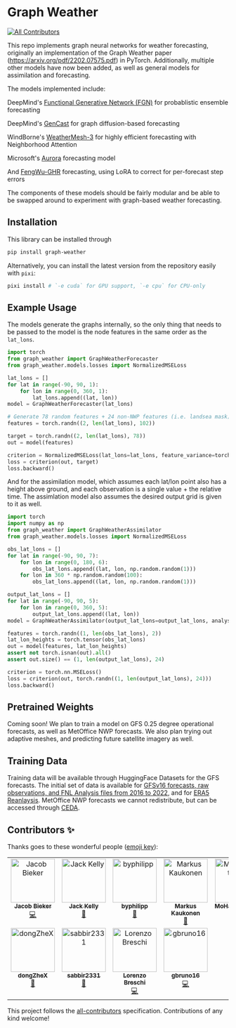 # Graph Weather
<!-- ALL-CONTRIBUTORS-BADGE:START - Do not remove or modify this section -->
[![All Contributors](https://img.shields.io/badge/all_contributors-11-orange.svg?style=flat-square)](#contributors-)
<!-- ALL-CONTRIBUTORS-BADGE:END -->

This repo implements graph neural networks for weather forecasting, originally an implementation of
the Graph Weather paper (https://arxiv.org/pdf/2202.07575.pdf) in PyTorch. Additionally, multiple other
models have now been added, as well as general models for assimilation and forecasting. 

The models implemented include:

DeepMind's [Functional Generative Network (FGN)](https://storage.googleapis.com/deepmind-media/DeepMind.com/Blog/how-we-re-supporting-better-tropical-cyclone-prediction-with-ai/skillful-joint-probabilistic-weather-forecasting-from-marginals.pdf) for probablistic ensemble forecasting

DeepMind's [GenCast](https://www.nature.com/articles/s41586-024-08252-9) for graph diffusion-based forecasting

WindBorne's [WeatherMesh-3](https://arxiv.org/abs/2503.22235) for highly efficient forecasting with Neighborhood Attention

Microsoft's [Aurora](https://arxiv.org/abs/2405.13063) forecasting model

And [FengWu-GHR](https://arxiv.org/abs/2402.00059) forecasting, using LoRA to correct for per-forecast step errors

The components of these models should be fairly modular and be able to be swapped around to experiment with graph-based weather forecasting.

## Installation

This library can be installed through

```bash
pip install graph-weather
```

Alternatively, you can install the latest version from the repository easily with `pixi`:

```bash
pixi install # `-e cuda` for GPU support, `-e cpu` for CPU-only
```

## Example Usage

The models generate the graphs internally, so the only thing that needs to be passed to the model is the node features
in the same order as the ```lat_lons```.

```python
import torch
from graph_weather import GraphWeatherForecaster
from graph_weather.models.losses import NormalizedMSELoss

lat_lons = []
for lat in range(-90, 90, 1):
    for lon in range(0, 360, 1):
        lat_lons.append((lat, lon))
model = GraphWeatherForecaster(lat_lons)

# Generate 78 random features + 24 non-NWP features (i.e. landsea mask)
features = torch.randn((2, len(lat_lons), 102))

target = torch.randn((2, len(lat_lons), 78))
out = model(features)

criterion = NormalizedMSELoss(lat_lons=lat_lons, feature_variance=torch.randn((78,)))
loss = criterion(out, target)
loss.backward()
```

And for the assimilation model, which assumes each lat/lon point also has a height above ground, and each observation
is a single value + the relative time. The assimlation model also assumes the desired output grid is given to it as
well.

```python
import torch
import numpy as np
from graph_weather import GraphWeatherAssimilator
from graph_weather.models.losses import NormalizedMSELoss

obs_lat_lons = []
for lat in range(-90, 90, 7):
    for lon in range(0, 180, 6):
        obs_lat_lons.append((lat, lon, np.random.random(1)))
    for lon in 360 * np.random.random(100):
        obs_lat_lons.append((lat, lon, np.random.random(1)))

output_lat_lons = []
for lat in range(-90, 90, 5):
    for lon in range(0, 360, 5):
        output_lat_lons.append((lat, lon))
model = GraphWeatherAssimilator(output_lat_lons=output_lat_lons, analysis_dim=24)

features = torch.randn((1, len(obs_lat_lons), 2))
lat_lon_heights = torch.tensor(obs_lat_lons)
out = model(features, lat_lon_heights)
assert not torch.isnan(out).all()
assert out.size() == (1, len(output_lat_lons), 24)

criterion = torch.nn.MSELoss()
loss = criterion(out, torch.randn((1, len(output_lat_lons), 24)))
loss.backward()
```

## Pretrained Weights
Coming soon! We plan to train a model on GFS 0.25 degree operational forecasts, as well as MetOffice NWP forecasts.
We also plan trying out adaptive meshes, and predicting future satellite imagery as well.

## Training Data
Training data will be available through HuggingFace Datasets for the GFS forecasts. The initial set of data is available for [GFSv16 forecasts, raw observations, and FNL Analysis files from 2016 to 2022](https://huggingface.co/datasets/openclimatefix/gfs-reforecast), and for [ERA5 Reanlaysis](https://huggingface.co/datasets/openclimatefix/era5-reanalysis). MetOffice NWP forecasts we cannot
redistribute, but can be accessed through [CEDA](https://data.ceda.ac.uk/).

## Contributors ✨

Thanks goes to these wonderful people ([emoji key](https://allcontributors.org/docs/en/emoji-key)):

<!-- ALL-CONTRIBUTORS-LIST:START - Do not remove or modify this section -->
<!-- prettier-ignore-start -->
<!-- markdownlint-disable -->
<table>
  <tbody>
    <tr>
      <td align="center" valign="top" width="14.28%"><a href="https://www.jacobbieker.com"><img src="https://avatars.githubusercontent.com/u/7170359?v=4?s=100" width="100px;" alt="Jacob Bieker"/><br /><sub><b>Jacob Bieker</b></sub></a><br /><a href="https://github.com/openclimatefix/graph_weather/commits?author=jacobbieker" title="Code">💻</a></td>
      <td align="center" valign="top" width="14.28%"><a href="http://jack-kelly.com"><img src="https://avatars.githubusercontent.com/u/460756?v=4?s=100" width="100px;" alt="Jack Kelly"/><br /><sub><b>Jack Kelly</b></sub></a><br /><a href="#ideas-JackKelly" title="Ideas, Planning, & Feedback">🤔</a></td>
      <td align="center" valign="top" width="14.28%"><a href="https://github.com/byphilipp"><img src="https://avatars.githubusercontent.com/u/59995258?v=4?s=100" width="100px;" alt="byphilipp"/><br /><sub><b>byphilipp</b></sub></a><br /><a href="#ideas-byphilipp" title="Ideas, Planning, & Feedback">🤔</a></td>
      <td align="center" valign="top" width="14.28%"><a href="http://iki.fi/markus.kaukonen"><img src="https://avatars.githubusercontent.com/u/6195764?v=4?s=100" width="100px;" alt="Markus Kaukonen"/><br /><sub><b>Markus Kaukonen</b></sub></a><br /><a href="#question-paapu88" title="Answering Questions">💬</a></td>
      <td align="center" valign="top" width="14.28%"><a href="https://github.com/MoHawastaken"><img src="https://avatars.githubusercontent.com/u/55447473?v=4?s=100" width="100px;" alt="MoHawastaken"/><br /><sub><b>MoHawastaken</b></sub></a><br /><a href="https://github.com/openclimatefix/graph_weather/issues?q=author%3AMoHawastaken" title="Bug reports">🐛</a></td>
      <td align="center" valign="top" width="14.28%"><a href="http://www.ecmwf.int"><img src="https://avatars.githubusercontent.com/u/47196359?v=4?s=100" width="100px;" alt="Mihai"/><br /><sub><b>Mihai</b></sub></a><br /><a href="#question-mishooax" title="Answering Questions">💬</a></td>
      <td align="center" valign="top" width="14.28%"><a href="https://github.com/vitusbenson"><img src="https://avatars.githubusercontent.com/u/33334860?v=4?s=100" width="100px;" alt="Vitus Benson"/><br /><sub><b>Vitus Benson</b></sub></a><br /><a href="https://github.com/openclimatefix/graph_weather/issues?q=author%3Avitusbenson" title="Bug reports">🐛</a></td>
    </tr>
    <tr>
      <td align="center" valign="top" width="14.28%"><a href="https://github.com/dongZheX"><img src="https://avatars.githubusercontent.com/u/36361726?v=4?s=100" width="100px;" alt="dongZheX"/><br /><sub><b>dongZheX</b></sub></a><br /><a href="#question-dongZheX" title="Answering Questions">💬</a></td>
      <td align="center" valign="top" width="14.28%"><a href="https://github.com/sabbir2331"><img src="https://avatars.githubusercontent.com/u/25061297?v=4?s=100" width="100px;" alt="sabbir2331"/><br /><sub><b>sabbir2331</b></sub></a><br /><a href="#question-sabbir2331" title="Answering Questions">💬</a></td>
      <td align="center" valign="top" width="14.28%"><a href="https://github.com/rnwzd"><img src="https://avatars.githubusercontent.com/u/58804597?v=4?s=100" width="100px;" alt="Lorenzo Breschi"/><br /><sub><b>Lorenzo Breschi</b></sub></a><br /><a href="https://github.com/openclimatefix/graph_weather/commits?author=rnwzd" title="Code">💻</a></td>
      <td align="center" valign="top" width="14.28%"><a href="https://github.com/gbruno16"><img src="https://avatars.githubusercontent.com/u/72879691?v=4?s=100" width="100px;" alt="gbruno16"/><br /><sub><b>gbruno16</b></sub></a><br /><a href="https://github.com/openclimatefix/graph_weather/commits?author=gbruno16" title="Code">💻</a></td>
    </tr>
  </tbody>
</table>

<!-- markdownlint-restore -->
<!-- prettier-ignore-end -->

<!-- ALL-CONTRIBUTORS-LIST:END -->

This project follows the [all-contributors](https://github.com/all-contributors/all-contributors) specification. Contributions of any kind welcome!
